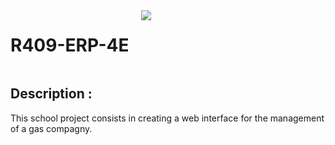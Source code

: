 <div style="display: flex;">
    <h1>R409-ERP-4E</h1>
    <img src="https://skillicons.dev/icons?i=html,css,js" id="skills" style="margin-left: 20px;">
</div>

## Description :
This school project consists in creating a web interface for the management of a gas compagny.

